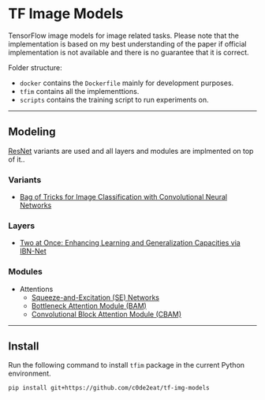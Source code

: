 # TF Image Models
TensorFlow image models for image related tasks. Please note that the implementation is based on my best understanding of the paper if official implementation is not available and there is no guarantee that it is correct.

Folder structure:
- `docker` contains the `Dockerfile` mainly for development purposes.
- `tfim` contains all the implementtions.
- `scripts` contains the training script to run experiments on.

---

## Modeling
[ResNet](https://arxiv.org/abs/1512.03385) variants are used and all layers and modules are implmented on top of it..

### Variants
- [Bag of Tricks for Image Classification with Convolutional Neural Networks](https://arxiv.org/abs/1812.01187)

### Layers
- [Two at Once: Enhancing Learning and Generalization Capacities via IBN-Net](https://arxiv.org/abs/1807.09441)

### Modules
- Attentions
    - [Squeeze-and-Excitation (SE) Networks](https://arxiv.org/abs/1709.01507)
    - [Bottleneck Attention Module (BAM)](https://arxiv.org/abs/1807.06514)
    - [Convolutional Block Attention Module (CBAM)](https://arxiv.org/abs/1807.06521)


<!-- ### Architectures
- [Feature Pyramid Networks (FPN) for Object Detection](https://arxiv.org/abs/1612.03144)
    - ResNet -->

---

## Install
Run the following command to install `tfim` package in the current Python environment.

```bash
pip install git+https://github.com/c0de2eat/tf-img-models
```
